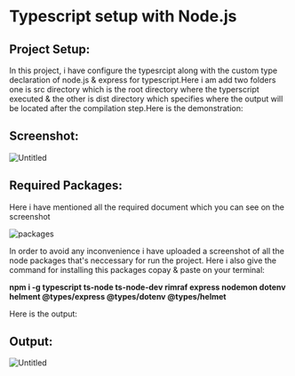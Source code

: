# Typescript setup with Node.js
## Project Setup:
In this project, i have configure the typesrcipt along with the custom type declaration of node.js & express for typescript.Here i am add two folders one is src directory which is the root directory where the typerscript executed & the other is dist directory which specifies where the output will be located after the compilation step.Here is the demonstration:
## Screenshot:
![Untitled](https://user-images.githubusercontent.com/49817481/194006815-1eb6166f-090e-428a-9db7-5124c11dbb16.png)

## Required Packages:
Here i have mentioned all the required document which you can see on the screenshot

![packages](https://user-images.githubusercontent.com/49817481/194229732-a7da2963-e1ec-4ff4-acfc-1235a924669e.png)


In order to avoid any inconvenience i have uploaded a screenshot of all the node packages that's neccessary for run the project.
Here i also give the command for installing this packages copay & paste on your terminal:

**npm i -g typescript ts-node ts-node-dev rimraf express nodemon dotenv helment @types/express @types/dotenv @types/helmet**

Here is the output:
## Output:
![Untitled](https://user-images.githubusercontent.com/49817481/194007411-3b4b7f7e-945c-41cf-9a5b-742d3529098d.png)
